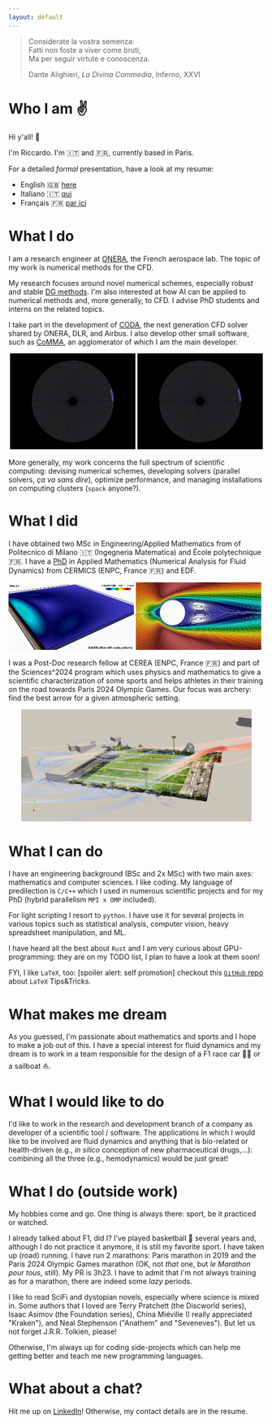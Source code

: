 ```yaml
---
layout: default
---
```


> Considerate la vostra semenza:<br>
> Fatti non foste a viver come bruti,<br>
> Ma per seguir virtute e conoscenza.
>
> Dante Alighieri, *La Divina Commedia*, Inferno, XXVI

# Who I am :v:
Hi y'all! :wave:

I'm Riccardo.
I'm :it: and :fr:, currently based in Paris.

For a detailed _formal_ presentation, have a look at my resume:

* English :uk: [here](./CV_ENG.pdf)
* Italiano :it: [qui](./CV_ITA.pdf)
* Français :fr: [par ici](./CV_FRA.pdf)

# What I do
I am a research engineer at [ONERA](https://onera.fr), the French aerospace lab.
The topic of my work is numerical methods for the CFD.

My research focuses around novel numerical schemes, especially robust and stable [DG methods](http://dx.doi.org/10.1016/j.jcp.2024.113254).
I'm also interested at how AI can be applied to numerical methods and, more generally, to CFD.
I advise PhD students and interns on the related topics.

I take part in the development of [CODA](https://arc.aiaa.org/doi/10.2514/6.2023-3275), the next generation CFD solver shared by ONERA, DLR, and Airbus.
I also develop other small software, such as [CoMMA](https://github.com/onera/CoMMA), an agglomerator of which I am the main developer.

<div align="center">
    <img src="videos/bnd_full_init.gif" alt="Agglomeration with CoMMA - Ex 1" width="49%" height="auto"/>
    <img src="videos/neigh_pt_init.gif" alt="Agglomeration with CoMMA - Ex 2" width="49%" height="auto"/>
</div>

More generally, my work concerns the full spectrum of scientific computing: devising numerical schemes, developing solvers (parallel solvers, _ça va sans dire_), optimize performance, and managing installations on computing clusters (`spack` anyone?).

# What I did
I have obtained two MSc in Engineering/Applied Mathematics from of Politecnico di Milano :it: (Ingegneria Matematica) and École polytechnique :fr:.
I have a [PhD](https://tel.archives-ouvertes.fr/tel-03080530) in Applied Mathematics (Numerical Analysis for Fluid Dynamics) from CERMICS (ENPC, France :fr:) and EDF.

<img src="img/solid.gif" alt="Solidification with code_saturne x CDO" width="49%" height="auto" /> <img src="img/Cylinder.jpg" alt="Cylinder wakes with code_saturne x CDO" width="49%" height="auto" />

I was a Post-Doc research fellow at CEREA (ENPC, France :fr:) and part of the Sciences^2024 program which uses physics and mathematics to give a scientific characterization of some sports and helps athletes in their training on the road towards Paris 2024 Olympic Games.
Our focus was archery: find the best arrow for a given atmospheric setting.

<p align="center">
    <img src="img/simu_post.png" alt="Atmospheric flows in urban zone"  width="90%" height="auto" />
</p>

# What I can do
I have an engineering background (BSc and 2x MSc) with two main axes: mathematics and computer sciences.
I like coding.
My language of predilection is `C/C++` which I used in numerous scientific projects and for my PhD (hybrid parallelism `MPI x OMP` included).

For light scripting I resort to `python`.
I have use it for several projects in various topics such as statistical analysis, computer vision, heavy spreadsheet manipulation, and ML.

I have heard all the best about `Rust` and I am very curious about GPU-programming: they are on my TODO list, I plan to have a look at them soon!

FYI, I like `LaTeX`, too: [spoiler alert: self promotion] checkout this [`GitHub` repo](https://github.com/RiMillo/LaTeX_tips) about `LaTeX` Tips&Tricks.

# What makes me dream
As you guessed, I'm passionate about mathematics and sports and I hope to make a job out of this.
I have a special interest for fluid dynamics and my dream is to work in a team responsible for the design of a F1 race car :red_car::checkered_flag: or a sailboat :sailboat:.

# What I would like to do
I'd like to work in the research and development branch of a company as developer of a scientific tool / software.
The applications in which I would like to be involved are fluid dynamics and anything that is bio-related or health-driven (e.g., _in silico_ conception of new pharmaceutical drugs,...): combining all the three (e.g., hemodynamics) would be just great!

# What I do (outside work)
My hobbies come and go.
One thing is always there: sport, be it practiced or watched.

I already talked about F1, did I?
I've played basketball :basketball: several years and, although I do not practice it anymore, it is still my favorite sport.
I have taken up (road) running.
I have run 2 marathons: Paris marathon in 2019 and the Paris 2024 Olympic Games marathon (OK, not _that_ one, but _le Marathon pour tous_, still).
My PR is 3h23.
I have to admit that I'm not always training as for a marathon, there are indeed some _lazy_ periods.

I like to read SciFi and dystopian novels, especially where science is mixed in.
Some authors that I loved are Terry Pratchett (the Discworld series), Isaac Asimov (the Foundation series), China Miéville (I really appreciated "Kraken"), and Neal Stephenson ("Anathem" and "Seveneves").
But let us not forget J.R.R. Tolkien, please!

Otherwise, I'm always up for coding side-projects which can help me getting better and teach me new programming languages.

# What about a chat?
Hit me up on [LinkedIn](https://www.linkedin.com/in/milanir/)!
Otherwise, my contact details are in the resume.
